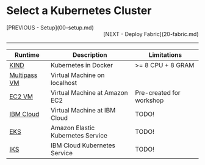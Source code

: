 # Select a Kubernetes Cluster

<div style="text-align: left">[PREVIOUS - Setup](00-setup.md)</div> 
<div style="text-align: right">[NEXT - Deploy Fabric](20-fabric.md)</div>


---

Runtime                              | Description                       | Limitations
-------------------------------------|-----------------------------------|------------------------------
[KIND](11-kube-kind.md)              | Kubernetes in Docker              | >= 8 CPU + 8 GRAM 
[Multipass VM](12-kube-multipass.md) | Virtual Machine on localhost      | 
[EC2 VM](13-kube-ec2.md)             | Virtual Machine at Amazon EC2     | Pre-created for workshop 
[IBM Cloud](14-kube-ibmcloud.md)     | Virtual Machine at IBM Cloud      | TODO! 
[EKS](15-kube-eks.md)                | Amazon Elastic Kubernetes Service | TODO! 
[IKS](16-kube-iks.md)                | IBM Cloud Kubernetes Service      | TODO! 




